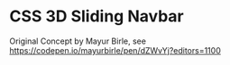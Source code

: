 # CSS 3D Sliding Navbar

Original Concept by Mayur Birle, see https://codepen.io/mayurbirle/pen/dZWvYj?editors=1100
